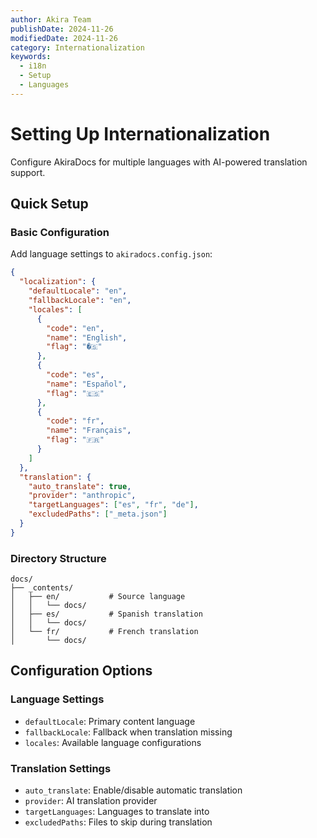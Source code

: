 ```yaml
---
author: Akira Team
publishDate: 2024-11-26
modifiedDate: 2024-11-26
category: Internationalization
keywords:
  - i18n
  - Setup
  - Languages
---
```


# Setting Up Internationalization

Configure AkiraDocs for multiple languages with AI-powered translation support.

## Quick Setup

### Basic Configuration
Add language settings to `akiradocs.config.json`:

```json
{
  "localization": {
    "defaultLocale": "en",
    "fallbackLocale": "en",
    "locales": [
      {
        "code": "en",
        "name": "English",
        "flag": "�🇸"
      },
      {
        "code": "es",
        "name": "Español",
        "flag": "🇪🇸"
      },
      {
        "code": "fr",
        "name": "Français",
        "flag": "🇫🇷"
      }
    ]
  },
  "translation": {
    "auto_translate": true,
    "provider": "anthropic",
    "targetLanguages": ["es", "fr", "de"],
    "excludedPaths": ["_meta.json"]
  }
}
```

### Directory Structure
```
docs/
├── _contents/
│   ├── en/           # Source language
│   │   └── docs/
│   ├── es/           # Spanish translation
│   │   └── docs/
│   └── fr/           # French translation
│       └── docs/
```

## Configuration Options

### Language Settings
- `defaultLocale`: Primary content language
- `fallbackLocale`: Fallback when translation missing
- `locales`: Available language configurations

### Translation Settings
- `auto_translate`: Enable/disable automatic translation
- `provider`: AI translation provider
- `targetLanguages`: Languages to translate into
- `excludedPaths`: Files to skip during translation
